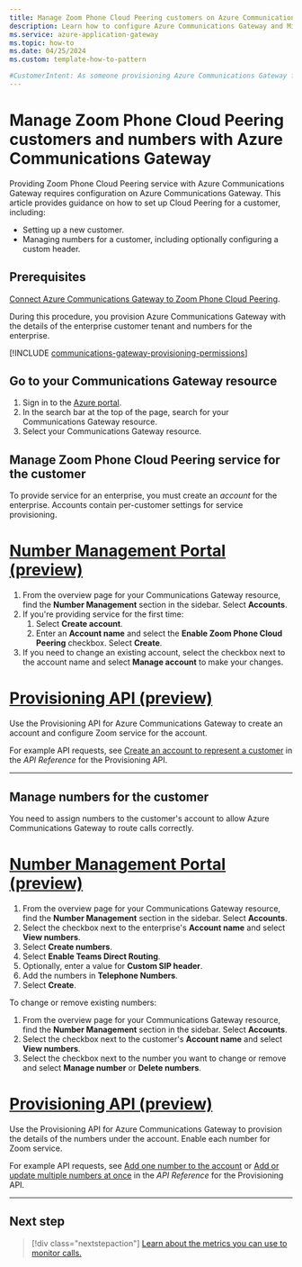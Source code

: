 ```yaml
---
title: Manage Zoom Phone Cloud Peering customers on Azure Communications Gateway
description: Learn how to configure Azure Communications Gateway and Microsoft 365 for a Zoom Phone Cloud Peering customer.
ms.service: azure-application-gateway
ms.topic: how-to
ms.date: 04/25/2024
ms.custom: template-how-to-pattern

#CustomerIntent: As someone provisioning Azure Communications Gateway for Zoom Phone Cloud Peering, I want to add or remove customers and accounts so that I can provide service.
---
```


# Manage Zoom Phone Cloud Peering customers and numbers with Azure Communications Gateway

Providing Zoom Phone Cloud Peering service with Azure Communications Gateway requires configuration on Azure Communications Gateway. This article provides guidance on how to set up Cloud Peering for a customer, including:

* Setting up a new customer.
* Managing numbers for a customer, including optionally configuring a custom header.

## Prerequisites

[Connect Azure Communications Gateway to Zoom Phone Cloud Peering](connect-zoom.md).

During this procedure, you provision Azure Communications Gateway with the details of the enterprise customer tenant and numbers for the enterprise.

[!INCLUDE [communications-gateway-provisioning-permissions](includes/communications-gateway-provisioning-permissions.md)]

## Go to your Communications Gateway resource

1. Sign in to the [Azure portal](https://azure.microsoft.com/).
1. In the search bar at the top of the page, search for your Communications Gateway resource.
1. Select your Communications Gateway resource.

## Manage Zoom Phone Cloud Peering service for the customer

To provide service for an enterprise, you must create an *account* for the enterprise. Accounts contain per-customer settings for service provisioning.

# [Number Management Portal (preview)](#tab/number-management-portal)

1. From the overview page for your Communications Gateway resource, find the **Number Management** section in the sidebar. Select **Accounts**.
1. If you're providing service for the first time:
    1. Select **Create account**.
    1. Enter an **Account name** and select the **Enable Zoom Phone Cloud Peering** checkbox. Select **Create**.
1. If you need to change an existing account, select the checkbox next to the account name and select **Manage account** to make your changes.

# [Provisioning API (preview)](#tab/provisioning-api)

Use the Provisioning API for Azure Communications Gateway to create an account and configure Zoom service for the account.

For example API requests, see [Create an account to represent a customer](/rest/api/voiceservices/#create-an-account-to-represent-a-customer) in the _API Reference_ for the Provisioning API.

---

## Manage numbers for the customer

You need to assign numbers to the customer's account to allow Azure Communications Gateway to route calls correctly.

# [Number Management Portal (preview)](#tab/number-management-portal)

1. From the overview page for your Communications Gateway resource, find the **Number Management** section in the sidebar. Select **Accounts**.
1. Select the checkbox next to the enterprise's **Account name** and select **View numbers**.
1. Select **Create numbers**.
1. Select **Enable Teams Direct Routing**.
1. Optionally, enter a value for **Custom SIP header**.
1. Add the numbers in **Telephone Numbers**.
1. Select **Create**.

To change or remove existing numbers:

1. From the overview page for your Communications Gateway resource, find the **Number Management** section in the sidebar. Select **Accounts**.
1. Select the checkbox next to the customer's **Account name** and select **View numbers**.
1. Select the checkbox next to the number you want to change or remove and select **Manage number** or **Delete numbers**.

# [Provisioning API (preview)](#tab/provisioning-api)

Use the Provisioning API for Azure Communications Gateway to provision the details of the numbers under the account. Enable each number for Zoom service.

For example API requests, see [Add one number to the account](/rest/api/voiceservices/#add-one-number-to-the-account) or [Add or update multiple numbers at once](/rest/api/voiceservices/#add-or-update-multiple-numbers-at-once) in the _API Reference_ for the Provisioning API.

---

## Next step

> [!div class="nextstepaction"]
> [Learn about the metrics you can use to monitor calls.](monitoring-azure-communications-gateway-data-reference.md)
